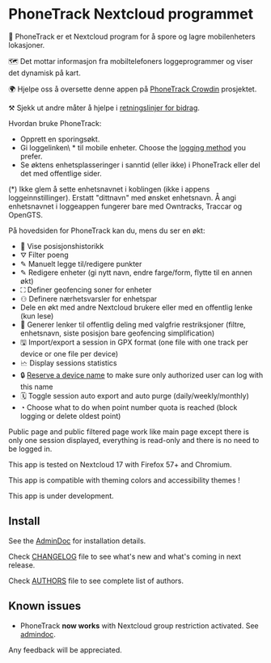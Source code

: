 # PhoneTrack Nextcloud programmet

📱 PhoneTrack er et Nextcloud program for å spore og lagre mobilenheters lokasjoner.

🗺 Det mottar informasjon fra mobiltelefoners loggeprogrammer og viser det dynamisk på kart.

🌍 Hjelpe oss å oversette denne appen på [PhoneTrack Crowdin](https://crowdin.com/project/phonetrack) prosjektet.

⚒ Sjekk ut andre måter å hjelpe i [retningslinjer for bidrag](https://gitlab.com/eneiluj/phonetrack-oc/blob/master/CONTRIBUTING.md).

Hvordan bruke PhoneTrack:

- Opprett en sporingsøkt.
- Gi loggelinken\ \* til mobile enheter. Choose the [logging method](https://gitlab.com/eneiluj/phonetrack-oc/wikis/userdoc#logging-methods) you prefer.
- Se øktens enhetsplasseringer i sanntid (eller ikke) i PhoneTrack eller del det med offentlige sider.

(\*) Ikke glem å sette enhetsnavnet i koblingen (ikke i appens loggeinnstillinger). Erstatt "dittnavn" med ønsket enhetsnavn.
Å angi enhetsnavnet i loggeappen fungerer bare med Owntracks, Traccar og OpenGTS.

På hovedsiden for PhoneTrack kan du, mens du ser en økt:

- 📍 Vise posisjonshistorikk
- ⛛ Filter poeng
- ✎ Manuelt legge til/redigere punkter
- ✎ Redigere enheter (gi nytt navn, endre farge/form, flytte til en annen økt)
- ⛶ Definer geofencing soner for enheter
- ⚇ Definere nærhetsvarsler for enhetspar
- Dele en økt med andre Nextcloud brukere eller med en offentlig lenke (kun lese)
- 🔗 Generer lenker til offentlig deling med valgfrie restriksjoner (filtre, enhetsnavn, siste posisjon bare geofencing simplification)
- 🖫 Import/export a session in GPX format (one file with one track per device or one file per device)
- 🗠 Display sessions statistics
- 🔒 [Reserve a device name](https://gitlab.com/eneiluj/phonetrack-oc/wikis/userdoc#device-name-reservation) to make sure only authorized user can log with this name
- 🗓 Toggle session auto export and auto purge (daily/weekly/monthly)
- ◔ Choose what to do when point number quota is reached (block logging or delete oldest point)

Public page and public filtered page work like main page except there is only one session displayed, everything is read-only and there is no need to be logged in.

This app is tested on Nextcloud 17 with Firefox 57+ and Chromium.

This app is compatible with theming colors and accessibility themes !

This app is under development.

## Install

See the [AdminDoc](https://gitlab.com/eneiluj/phonetrack-oc/wikis/admindoc) for installation details.

Check [CHANGELOG](https://gitlab.com/eneiluj/phonetrack-oc/blob/master/CHANGELOG.md#change-log) file to see what's new and what's coming in next release.

Check [AUTHORS](https://gitlab.com/eneiluj/phonetrack-oc/blob/master/AUTHORS.md#authors) file to see complete list of authors.

## Known issues

- PhoneTrack **now works** with Nextcloud group restriction activated. See [admindoc](https://gitlab.com/eneiluj/phonetrack-oc/wikis/admindoc#issue-with-phonetrack-restricted-to-some-groups-in-nextcloud).

Any feedback will be appreciated.

